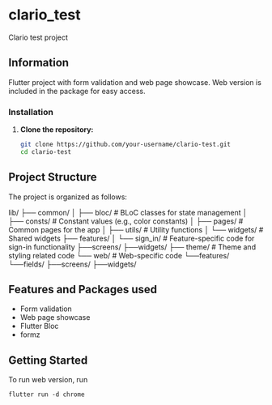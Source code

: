 # clario_test

Clario test project

## Information
Flutter project with form validation and web page showcase. Web version is included in the package  for easy access.

### Installation

1. **Clone the repository:**
   ```bash
   git clone https://github.com/your-username/clario-test.git
   cd clario-test
   
   ```
## Project Structure

The project is organized as follows:

lib/
├── common/
│   ├── bloc/          # BLoC classes for state management
│   ├── consts/        # Constant values (e.g., color constants)
│   ├── pages/         # Common pages for the app
│   ├── utils/         # Utility functions
│   └── widgets/       # Shared widgets
├── features/
│   └── sign_in/       # Feature-specific code for sign-in functionality
        ├──screens/
        ├──widgets/
├── theme/             # Theme and styling related code
└── web/               # Web-specific code
    └──features/
        └──fields/
            ├──screens/
            ├──widgets/

## Features and Packages used
- Form validation
- Web page showcase
- Flutter Bloc
- formz

## Getting Started
To run web version, run 

`flutter run -d chrome `